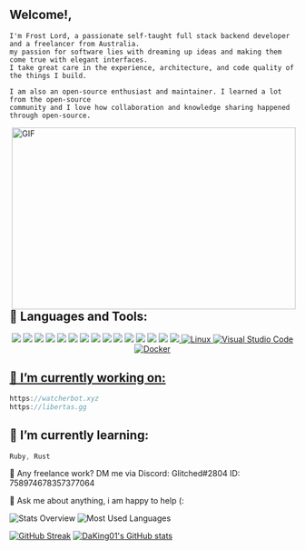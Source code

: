 ## Welcome!,
```
I'm Frost Lord, a passionate self-taught full stack backend developer and a freelancer from Australia.
my passion for software lies with dreaming up ideas and making them come true with elegant interfaces.
I take great care in the experience, architecture, and code quality of the things I build.

I am also an open-source enthusiast and maintainer. I learned a lot from the open-source
community and I love how collaboration and knowledge sharing happened through open-source.
```
<img align="right" alt="GIF" src="https://github.com/abhisheknaiidu/abhisheknaiidu/raw/master/code.gif?raw=true" width="500" height="320" style="max-width: 100%;">

## 🧰 Languages and Tools:
<p align="center">
<a target="_blank" rel="noopener noreferrer" href="https://camo.githubusercontent.com/abafba218fbed7043af4edc6206b60a6b5ee06c95779e883256907673927dce7/68747470733a2f2f696d672e736869656c64732e696f2f62616467652f4e6f64652e4a532d626c61636b3f7374796c653d666f722d7468652d6261646765266c6f676f3d6e6f6465"><img src="https://camo.githubusercontent.com/abafba218fbed7043af4edc6206b60a6b5ee06c95779e883256907673927dce7/68747470733a2f2f696d672e736869656c64732e696f2f62616467652f4e6f64652e4a532d626c61636b3f7374796c653d666f722d7468652d6261646765266c6f676f3d6e6f6465" data-canonical-src="https://img.shields.io/badge/Node.JS-black?style=for-the-badge&amp;logo=node" style="max-width: 100%;"></a>
<a target="_blank" rel="noopener noreferrer" href="https://camo.githubusercontent.com/9baa2e3ef7f2b613a786471a255cc9a8eaa4b58b87b97c2c3d9615b14ca02593/68747470733a2f2f696d672e736869656c64732e696f2f62616467652f2d48544d4c352d626c61636b3f7374796c653d666f722d7468652d6261646765266c6f676f3d48544d4c35"><img src="https://camo.githubusercontent.com/9baa2e3ef7f2b613a786471a255cc9a8eaa4b58b87b97c2c3d9615b14ca02593/68747470733a2f2f696d672e736869656c64732e696f2f62616467652f2d48544d4c352d626c61636b3f7374796c653d666f722d7468652d6261646765266c6f676f3d48544d4c35" data-canonical-src="https://img.shields.io/badge/-HTML5-black?style=for-the-badge&amp;logo=HTML5" style="max-width: 100%;"></a>
<a target="_blank" rel="noopener noreferrer" href="https://camo.githubusercontent.com/4ce8ce681df2ab99362296f8af4cb86076666abc87eeae21401e2d2335953e18/68747470733a2f2f696d672e736869656c64732e696f2f62616467652f4353532d626c61636b3f7374796c653d666f722d7468652d6261646765266c6f676f3d63737333266c6f676f436f6c6f723d313537324236"><img src="https://camo.githubusercontent.com/4ce8ce681df2ab99362296f8af4cb86076666abc87eeae21401e2d2335953e18/68747470733a2f2f696d672e736869656c64732e696f2f62616467652f4353532d626c61636b3f7374796c653d666f722d7468652d6261646765266c6f676f3d63737333266c6f676f436f6c6f723d313537324236" data-canonical-src="https://img.shields.io/badge/CSS-black?style=for-the-badge&amp;logo=css3&amp;logoColor=1572B6" style="max-width: 100%;"></a>
<a target="_blank" rel="noopener noreferrer" href="https://camo.githubusercontent.com/89f4068122bd492879c7dc6ce17c5c98ea502d7447870b2c6715282cb34bcc9e/68747470733a2f2f696d672e736869656c64732e696f2f62616467652f4a6176617363726970742d626c61636b3f7374796c653d666f722d7468652d6261646765266c6f676f3d6a617661736372697074"><img src="https://camo.githubusercontent.com/89f4068122bd492879c7dc6ce17c5c98ea502d7447870b2c6715282cb34bcc9e/68747470733a2f2f696d672e736869656c64732e696f2f62616467652f4a6176617363726970742d626c61636b3f7374796c653d666f722d7468652d6261646765266c6f676f3d6a617661736372697074" data-canonical-src="https://img.shields.io/badge/Javascript-black?style=for-the-badge&amp;logo=javascript" style="max-width: 100%;"></a>
  <a target="_blank" rel="noopener noreferrer" href="https://camo.githubusercontent.com/b494db70c3458ab7bc3666cbb459eeaafabf3cee73ce4d3c0506c0687af1c393/68747470733a2f2f696d672e736869656c64732e696f2f62616467652f547970657363726970742d626c61636b3f7374796c653d666f722d7468652d6261646765266c6f676f3d74797065736372697074"><img src="https://camo.githubusercontent.com/b494db70c3458ab7bc3666cbb459eeaafabf3cee73ce4d3c0506c0687af1c393/68747470733a2f2f696d672e736869656c64732e696f2f62616467652f547970657363726970742d626c61636b3f7374796c653d666f722d7468652d6261646765266c6f676f3d74797065736372697074" data-canonical-src="https://img.shields.io/badge/Typescript-black?style=for-the-badge&amp;logo=typescript" style="max-width: 100%;"></a>
<a target="_blank" rel="noopener noreferrer" href="https://camo.githubusercontent.com/1ec568775eaf24311cd01382399cb21b34180471dd52a3b614681b3ff2086d6d/68747470733a2f2f696d672e736869656c64732e696f2f62616467652f5461696c77696e644353532d626c61636b3f7374796c653d666f722d7468652d6261646765266c6f676f3d5461696c77696e64253230435353"><img src="https://camo.githubusercontent.com/1ec568775eaf24311cd01382399cb21b34180471dd52a3b614681b3ff2086d6d/68747470733a2f2f696d672e736869656c64732e696f2f62616467652f5461696c77696e644353532d626c61636b3f7374796c653d666f722d7468652d6261646765266c6f676f3d5461696c77696e64253230435353" data-canonical-src="https://img.shields.io/badge/TailwindCSS-black?style=for-the-badge&amp;logo=Tailwind%20CSS" style="max-width: 100%;"></a>
<a target="_blank" rel="noopener noreferrer" href="https://camo.githubusercontent.com/dab2cfdd22a634aba25b66b025afa5b2ccbd8ada56af83aa44d1d86d24afbf7c/68747470733a2f2f696d672e736869656c64732e696f2f62616467652f466f6e74253230417765736f6d652d626c61636b3f7374796c653d666f722d7468652d6261646765266c6f676f3d466f6e74253230417765736f6d65"><img src="https://camo.githubusercontent.com/dab2cfdd22a634aba25b66b025afa5b2ccbd8ada56af83aa44d1d86d24afbf7c/68747470733a2f2f696d672e736869656c64732e696f2f62616467652f466f6e74253230417765736f6d652d626c61636b3f7374796c653d666f722d7468652d6261646765266c6f676f3d466f6e74253230417765736f6d65" data-canonical-src="https://img.shields.io/badge/Font%20Awesome-black?style=for-the-badge&amp;logo=Font%20Awesome" style="max-width: 100%;"></a>
<a target="_blank" rel="noopener noreferrer" href="https://camo.githubusercontent.com/7a1dcc422235eaa6dfad6cdebd7faae0da703a917691a0685a9dfb1280288257/68747470733a2f2f696d672e736869656c64732e696f2f62616467652f4769746875622d626c61636b3f7374796c653d666f722d7468652d6261646765266c6f676f3d476974687562"><img src="https://camo.githubusercontent.com/7a1dcc422235eaa6dfad6cdebd7faae0da703a917691a0685a9dfb1280288257/68747470733a2f2f696d672e736869656c64732e696f2f62616467652f4769746875622d626c61636b3f7374796c653d666f722d7468652d6261646765266c6f676f3d476974687562" data-canonical-src="https://img.shields.io/badge/Github-black?style=for-the-badge&amp;logo=Github" style="max-width: 100%;"></a>
<a target="_blank" rel="noopener noreferrer" href="https://camo.githubusercontent.com/e0f90d94c1a8488962821de8646d2076e4734f60ff996d444a06bd0f271e765d/68747470733a2f2f696d672e736869656c64732e696f2f62616467652f56697375616c25323053747564696f253230436f64652d626c61636b3f7374796c653d666f722d7468652d6261646765266c6f676f3d76697375616c2d73747564696f2d636f6465266c6f676f436f6c6f723d303037414343"><img src="https://camo.githubusercontent.com/e0f90d94c1a8488962821de8646d2076e4734f60ff996d444a06bd0f271e765d/68747470733a2f2f696d672e736869656c64732e696f2f62616467652f56697375616c25323053747564696f253230436f64652d626c61636b3f7374796c653d666f722d7468652d6261646765266c6f676f3d76697375616c2d73747564696f2d636f6465266c6f676f436f6c6f723d303037414343" data-canonical-src="https://img.shields.io/badge/Visual%20Studio%20Code-black?style=for-the-badge&amp;logo=visual-studio-code&amp;logoColor=007ACC" style="max-width: 100%;"></a>
<a target="_blank" rel="noopener noreferrer" href="https://camo.githubusercontent.com/d98e048a63e101898ac25f646b0466303daaa1103a318723d75c50d01a004ca4/68747470733a2f2f696d672e736869656c64732e696f2f62616467652f4e504d2d626c61636b3f7374796c653d666f722d7468652d6261646765266c6f676f3d6e706d"><img src="https://camo.githubusercontent.com/d98e048a63e101898ac25f646b0466303daaa1103a318723d75c50d01a004ca4/68747470733a2f2f696d672e736869656c64732e696f2f62616467652f4e504d2d626c61636b3f7374796c653d666f722d7468652d6261646765266c6f676f3d6e706d" data-canonical-src="https://img.shields.io/badge/NPM-black?style=for-the-badge&amp;logo=npm" style="max-width: 100%;"></a>
<a target="_blank" rel="noopener noreferrer" href="https://camo.githubusercontent.com/d08c96e0c77015d41cb52d456e8bf33de0b13cc005bd4800d80329af9b123eee/68747470733a2f2f696d672e736869656c64732e696f2f62616467652f4d6f6e676f44422d626c61636b3f7374796c653d666f722d7468652d6261646765266c6f676f3d4d6f6e676f6462"><img src="https://camo.githubusercontent.com/d08c96e0c77015d41cb52d456e8bf33de0b13cc005bd4800d80329af9b123eee/68747470733a2f2f696d672e736869656c64732e696f2f62616467652f4d6f6e676f44422d626c61636b3f7374796c653d666f722d7468652d6261646765266c6f676f3d4d6f6e676f6462" data-canonical-src="https://img.shields.io/badge/MongoDB-black?style=for-the-badge&amp;logo=Mongodb" style="max-width: 100%;"></a>
<a target="_blank" rel="noopener noreferrer" href="https://camo.githubusercontent.com/a1cc2b2efce9571517264eab3a6ec884074e78dada1d3a0359dfd33923469f3e/68747470733a2f2f696d672e736869656c64732e696f2f62616467652f50686f746f73686f702d626c61636b3f7374796c653d666f722d7468652d6261646765266c6f676f3d41646f626525323050686f746f73686f70"><img src="https://camo.githubusercontent.com/a1cc2b2efce9571517264eab3a6ec884074e78dada1d3a0359dfd33923469f3e/68747470733a2f2f696d672e736869656c64732e696f2f62616467652f50686f746f73686f702d626c61636b3f7374796c653d666f722d7468652d6261646765266c6f676f3d41646f626525323050686f746f73686f70" data-canonical-src="https://img.shields.io/badge/Photoshop-black?style=for-the-badge&amp;logo=Adobe%20Photoshop" style="max-width: 100%;"></a>
<a target="_blank" rel="noopener noreferrer" href="https://camo.githubusercontent.com/7db5976e41b787c96bf18219124761b6f6ab93e8cda559c4b06ce7099ad3513b/68747470733a2f2f696d672e736869656c64732e696f2f62616467652f57696e646f77732d626c61636b3f7374796c653d666f722d7468652d6261646765266c6f676f3d57696e646f7773"><img src="https://camo.githubusercontent.com/7db5976e41b787c96bf18219124761b6f6ab93e8cda559c4b06ce7099ad3513b/68747470733a2f2f696d672e736869656c64732e696f2f62616467652f57696e646f77732d626c61636b3f7374796c653d666f722d7468652d6261646765266c6f676f3d57696e646f7773" data-canonical-src="https://img.shields.io/badge/Windows-black?style=for-the-badge&amp;logo=Windows" style="max-width: 100%;"></a>
<a target="_blank" rel="noopener noreferrer" href="https://camo.githubusercontent.com/35b4fc29d92661064550aa516f59797626162e42194612bd8b8d463363e3e7c1/68747470733a2f2f696d672e736869656c64732e696f2f62616467652f41726475696e6f2d626c61636b3f7374796c653d666f722d7468652d6261646765266c6f676f3d41726475696e6f"><img src="https://camo.githubusercontent.com/35b4fc29d92661064550aa516f59797626162e42194612bd8b8d463363e3e7c1/68747470733a2f2f696d672e736869656c64732e696f2f62616467652f41726475696e6f2d626c61636b3f7374796c653d666f722d7468652d6261646765266c6f676f3d41726475696e6f" data-canonical-src="https://img.shields.io/badge/Arduino-black?style=for-the-badge&amp;logo=Arduino" style="max-width: 100%;"></a>
<a target="_blank" rel="noopener noreferrer" href="https://camo.githubusercontent.com/fd6bc72765cf2f4d40f3e646b2f88b3e413830b1d2b05669bc59285b69443d50/68747470733a2f2f696d672e736869656c64732e696f2f62616467652f446973636f72642d626c61636b3f7374796c653d666f722d7468652d6261646765266c6f676f3d446973636f7264"><img src="https://camo.githubusercontent.com/fd6bc72765cf2f4d40f3e646b2f88b3e413830b1d2b05669bc59285b69443d50/68747470733a2f2f696d672e736869656c64732e696f2f62616467652f446973636f72642d626c61636b3f7374796c653d666f722d7468652d6261646765266c6f676f3d446973636f7264" data-canonical-src="https://img.shields.io/badge/Discord-black?style=for-the-badge&amp;logo=Discord" style="max-width: 100%;">
<img alt="Linux" src="https://camo.githubusercontent.com/e6e23929b59f0d903f97a4697f304f549be540b61a8283bc3d69aecfe5fdd8d4/68747470733a2f2f696d672e736869656c64732e696f2f62616467652f4c696e75782d4643433632343f7374796c653d666c6174266c6f676f3d6c696e7578266c6f676f436f6c6f723d626c61636b" data-canonical-src="https://img.shields.io/badge/Linux-FCC624?style=flat&amp;logo=linux&amp;logoColor=black" style="max-width: 100%;">
  <img alt="Visual Studio Code" src="https://camo.githubusercontent.com/f53628686f10ddabc221f47e91499adfaaed5663511900009deb71bd3c873236/68747470733a2f2f696d672e736869656c64732e696f2f62616467652f56697375616c25323053747564696f253230436f64652d3030373864372e7376673f6c6f676f3d76697375616c2d73747564696f2d636f6465266c6f676f436f6c6f723d7768697465" data-canonical-src="https://img.shields.io/badge/Visual%20Studio%20Code-0078d7.svg?logo=visual-studio-code&amp;logoColor=white" style="max-width: 100%;">
<img alt="Docker" src="https://camo.githubusercontent.com/4d015bf250194995d899a5d2b90babf1afc4458c1589b93e58fdfa4119749a49/68747470733a2f2f696d672e736869656c64732e696f2f62616467652f2d446f636b65722d3436613266313f7374796c653d666c61742d737175617265266c6f676f3d646f636b6572266c6f676f436f6c6f723d7768697465" data-canonical-src="https://img.shields.io/badge/-Docker-46a2f1?style=flat-square&amp;logo=docker&amp;logoColor=white" style="max-width: 100%;">
</p>

## 🔭 I’m currently working on:
```js
https://watcherbot.xyz
https://libertas.gg
```
## 🌱 I’m currently learning:
```js
Ruby, Rust
```
💼 Any freelance work? DM me via Discord: Glitched#2804 ID: 758974678357377064

💬 Ask me about anything, i am happy to help (:


<p dir="auto"><img src="https://raw.githubusercontent.com/DaKing01/github-stats-transparent/output/generated/overview.svg" alt="Stats Overview" style="max-width: 100%;">
<img src="https://raw.githubusercontent.com/DaKing01/github-stats-transparent/output/generated/languages.svg" alt="Most Used Languages" style="max-width: 100%;"></p>

[![GitHub Streak](https://github-readme-streak-stats.herokuapp.com/?user=DaKing01)](https://git.io/streak-stats)
[![DaKing01's GitHub stats](https://github-readme-stats.vercel.app/api?username=DaKing01)](https://git.io/streak-stats)



<!--
**DaKing01/DaKing01** is a ✨ _special_ ✨ repository because its `README.md` (this file) appears on your GitHub profile.

Here are some ideas to get you started:

- 🔭 I’m currently working on ...
- 🌱 I’m currently learning ...
- 👯 I’m looking to collaborate on ...
- 🤔 I’m looking for help with ...
- 💬 Ask me about ...
- 📫 How to reach me: ...
- 😄 Pronouns: ...
- ⚡ Fun fact: ...
-->
